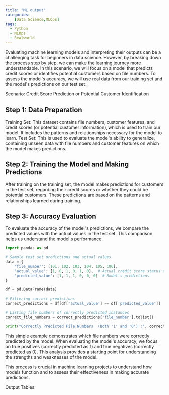 ```yaml
---
title: "ML output"
categories:
    [Data Science,MLOps]
tags:
  - Python
  - MLOps
  - Realworld
---
```

Evaluating machine learning models and interpreting their outputs can be a challenging task for beginners in data science. However, by breaking down the process step by step, we can make the learning journey more understandable. In this scenario, we will focus on a model that predicts credit scores or identifies potential customers based on file numbers. To assess the model's accuracy, we will use real data from our training set and the model's predictions on our test set.

Scenario: Credit Score Prediction or Potential Customer Identification
## Step 1: Data Preparation

Training Set: This dataset contains file numbers, customer features, and credit scores (or potential customer information), which is used to train our model. It includes the patterns and relationships necessary for the model to learn.
Test Set: This is used to evaluate the model's ability to generalize, containing unseen data with file numbers and customer features on which the model makes predictions.
## Step 2: Training the Model and Making Predictions

After training on the training set, the model makes predictions for customers in the test set, regarding their credit scores or whether they could be potential customers. These predictions are based on the patterns and relationships learned during training.

## Step 3: Accuracy Evaluation

To evaluate the accuracy of the model's predictions, we compare the predicted values with the actual values in the test set. This comparison helps us understand the model's performance.
```python
import pandas as pd

# Sample test set predictions and actual values
data = {
    'file_number': [101, 102, 103, 104, 105, 106],
    'actual_value': [1, 0, 1, 0, 1, 0],  # Actual credit score status or potential customer info
    'predicted_value': [1, 1, 1, 0, 0, 0]  # Model's predictions
}

df = pd.DataFrame(data)

# Filtering correct predictions
correct_predictions = df[df['actual_value'] == df['predicted_value']]

# Listing file numbers of correctly predicted instances
correct_file_numbers = correct_predictions['file_number'].tolist()

print("Correctly Predicted File Numbers  (Both '1' and '0') :", correct_file_numbers)

```
This simple example demonstrates which file numbers were correctly predicted by the model. When evaluating the model's accuracy, we focus on true positives (correctly predicted as 1) and true negatives (correctly predicted as 0). This analysis provides a starting point for understanding the strengths and weaknesses of the model.

This process is crucial in machine learning projects to understand how models function and to assess their effectiveness in making accurate predictions.

Output Tables: